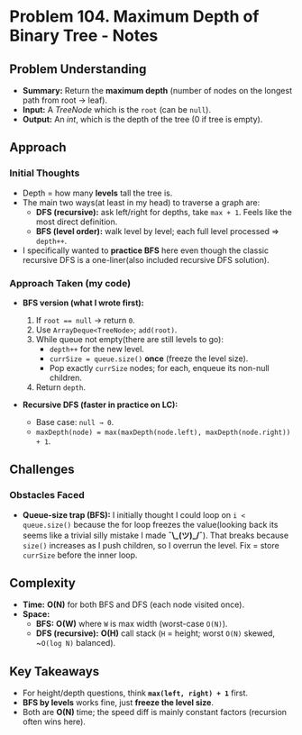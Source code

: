 # Problem 104. Maximum Depth of Binary Tree - Notes

## Problem Understanding

- **Summary:** Return the **maximum depth** (number of nodes on the longest path from root → leaf).
- **Input:** A _TreeNode_ which is the `root` (can be `null`).
- **Output:** An _int_, which is the depth of the tree (0 if tree is empty).

## Approach

### Initial Thoughts

- Depth = how many **levels** tall the tree is.
- The main two ways(at least in my head) to traverse a graph are:
  - **DFS (recursive):** ask left/right for depths, take `max + 1`. Feels like the most direct definition.
  - **BFS (level order):** walk level by level; each full level processed ⇒ `depth++`.
- I specifically wanted to **practice BFS** here even though the classic recursive DFS is a one-liner(also included recursive DFS solution).

### Approach Taken (my code)

- **BFS version (what I wrote first):**

  1. If `root == null` → return `0`.
  2. Use `ArrayDeque<TreeNode>`; `add(root)`.
  3. While queue not empty(there are still levels to go):
     - `depth++` for the new level.
     - `currSize = queue.size()` **once** (freeze the level size).
     - Pop exactly `currSize` nodes; for each, enqueue its non-null children.
  4. Return `depth`.

- **Recursive DFS (faster in practice on LC):**
  - Base case: `null → 0`.
  - `maxDepth(node) = max(maxDepth(node.left), maxDepth(node.right)) + 1`.

## Challenges

### Obstacles Faced

- **Queue-size trap (BFS):** I initially thought I could loop on `i < queue.size()` because the for loop freezes the value(looking back its seems like a trivial silly mistake I made __¯\\\_(ツ)\_/¯__). That breaks because `size()` increases as I push children, so I overrun the level. Fix = store `currSize` before the inner loop.

<!-- ### Edge Cases

- none -->

## Complexity

- **Time:** **O(N)** for both BFS and DFS (each node visited once).
- **Space:**
  - **BFS:** **O(W)** where `W` is max width (worst-case `O(N)`).
  - **DFS (recursive):** **O(H)** call stack (`H` = height; worst `O(N)` skewed, ~`O(log N)` balanced).

<!-- ## Alternative Solutions -->

## Key Takeaways

- For height/depth questions, think **`max(left, right) + 1`** first.
- **BFS by levels** works fine, just **freeze the level size**.
- Both are **O(N)** time; the speed diff is mainly constant factors (recursion often wins here).
